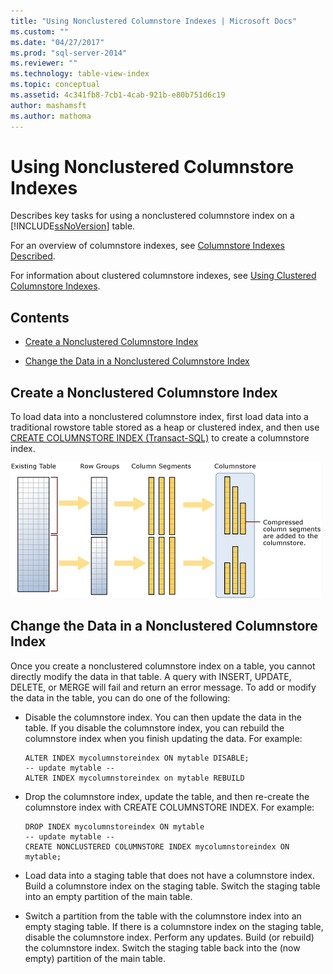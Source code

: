 ```yaml
---
title: "Using Nonclustered Columnstore Indexes | Microsoft Docs"
ms.custom: ""
ms.date: "04/27/2017"
ms.prod: "sql-server-2014"
ms.reviewer: ""
ms.technology: table-view-index
ms.topic: conceptual
ms.assetid: 4c341fb8-7cb1-4cab-921b-e80b751d6c19
author: mashamsft
ms.author: mathoma
---
```

# Using Nonclustered Columnstore Indexes
  Describes key tasks for using a nonclustered columnstore index on a [!INCLUDE[ssNoVersion](../includes/ssnoversion-md.md)] table.

 For an overview of columnstore indexes, see [Columnstore Indexes Described](../relational-databases/indexes/columnstore-indexes-described.md).

 For information about clustered columnstore indexes, see [Using Clustered Columnstore Indexes](../relational-databases/indexes/indexes.md).

## Contents

-   [Create a Nonclustered Columnstore Index](../../2014/database-engine/using-nonclustered-columnstore-indexes.md#load)

-   [Change the Data in a Nonclustered Columnstore Index](../../2014/database-engine/using-nonclustered-columnstore-indexes.md#change)

##  <a name="load"></a> Create a Nonclustered Columnstore Index
 To load data into a nonclustered columnstore index, first load data into a traditional rowstore table stored as a heap or clustered index, and then use [CREATE COLUMNSTORE INDEX &#40;Transact-SQL&#41;](/sql/t-sql/statements/create-columnstore-index-transact-sql) to create a columnstore index.

 ![Loading data into a columnstore index](../../2014/database-engine/media/sql-server-pdw-columnstore-loadprocess-nonclustered.gif "Loading data into a columnstore index")

##  <a name="change"></a> Change the Data in a Nonclustered Columnstore Index
 Once you create a nonclustered columnstore index on a table, you cannot directly modify the data in that table. A query with INSERT, UPDATE, DELETE, or MERGE will fail and return an error message. To add or modify the data in the table, you can do one of the following:

-   Disable the columnstore index. You can then update the data in the table. If you disable the columnstore index, you can rebuild the columnstore index when you finish updating the data. For example:

    ```
    ALTER INDEX mycolumnstoreindex ON mytable DISABLE;
    -- update mytable --
    ALTER INDEX mycolumnstoreindex on mytable REBUILD
    ```

-   Drop the columnstore index, update the table, and then re-create the columnstore index with CREATE COLUMNSTORE INDEX. For example:

    ```
    DROP INDEX mycolumnstoreindex ON mytable
    -- update mytable --
    CREATE NONCLUSTERED COLUMNSTORE INDEX mycolumnstoreindex ON mytable;

    ```

-   Load data into a staging table that does not have a columnstore index. Build a columnstore index on the staging table. Switch the staging table into an empty partition of the main table.

-   Switch a partition from the table with the columnstore index into an empty staging table. If there is a columnstore index on the staging table, disable the columnstore index. Perform any updates. Build (or rebuild) the columnstore index. Switch the staging table back into the (now empty) partition of the main table.




